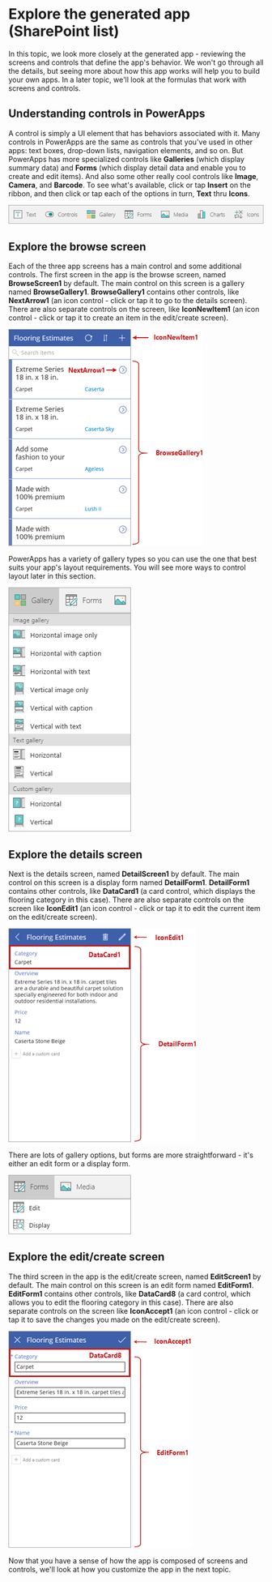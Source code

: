 <properties
   pageTitle="Explore a generated app (SharePoint list) | Microsoft PowerApps"
   description="Explore screens and controls from the app"
   services=""
   suite="powerapps"
   documentationCenter="na"
   authors="mgblythe"
   manager="anneta"
   editor=""
   tags=""
   featuredVideoId="OJ8a9VINeKU"
   courseDuration="5m"/>

<tags
   ms.service="powerapps"
   ms.devlang="na"
   ms.topic="get-started-article"
   ms.tgt_pltfrm="na"
   ms.workload="na"
   ms.date="12/09/2016"
   ms.author="mblythe"/>

# Explore the generated app (SharePoint list)
In this topic, we look more closely at the generated app - reviewing the screens and controls that define the app's behavior. We won't go through all the details, but seeing more about how this app works will help you to build your own apps. In a later topic, we'll look at the formulas that work with screens and controls.


## Understanding controls in PowerApps
A control is simply a UI element that has behaviors associated with it. Many controls in PowerApps are the same as controls that you've used in other apps: text boxes, drop-down lists, navigation elements, and so on. But PowerApps has more specialized controls like **Galleries** (which display summary data) and **Forms** (which display detail data and enable you to create and edit items). And also some other really cool controls like **Image**, **Camera**, and **Barcode**. To see what's available, click or tap **Insert** on the ribbon, and then click or tap each of the options in turn, **Text** thru **Icons**.

![Controls tab on PowerApps Studio ribbon](./media/learning-spo-app-explore-controls/ribbon-controls.png)


## Explore the browse screen
Each of the three app screens has a main control and some additional controls. The first screen in the app is the browse screen, named **BrowseScreen1** by default. The main control on this screen is a gallery named **BrowseGallery1**. **BrowseGallery1** contains other controls, like **NextArrow1** (an icon control - click or tap it to go to the details screen). There are also separate controls on the screen, like **IconNewItem1** (an icon control - click or tap it to create an item in the edit/create screen).

![Browse screen with controls](./media/learning-spo-app-explore-controls/browse-screen.png)

PowerApps has a variety of gallery types so you can use the one that best suits your app's layout requirements. You will see more ways to control layout later in this section.

![PowerApps gallery options](./media/learning-spo-app-explore-controls/galleries.png)


## Explore the details screen
Next is the details screen, named **DetailScreen1** by default. The main control on this screen is a display form named **DetailForm1**. **DetailForm1** contains other controls, like **DataCard1** (a card control, which displays the flooring category in this case). There are also separate controls on the screen like **IconEdit1** (an icon control - click or tap it to edit the current item on the edit/create screen).

![Details screen with controls](./media/learning-spo-app-explore-controls/details-screen.png)

There are lots of gallery options, but forms are more straightforward - it's either an edit form or a display form.

![PowerApps form options](./media/learning-spo-app-explore-controls/forms.png)


## Explore the edit/create screen
The third screen in the app is the edit/create screen, named **EditScreen1** by default. The main control on this screen is an edit form named **EditForm1**. **EditForm1** contains other controls, like **DataCard8** (a card control, which allows you to edit the flooring category in this case). There are also separate controls on the screen like **IconAccept1** (an icon control - click or tap it to save the changes you made on the edit/create screen).

![Edit screen with controls](./media/learning-spo-app-explore-controls/edit-screen.png)

Now that you have a sense of how the app is composed of screens and controls, we'll look at how you customize the app in the next topic.